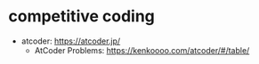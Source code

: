 # competitive coding

* atcoder: https://atcoder.jp/
  * AtCoder Problems: https://kenkoooo.com/atcoder/#/table/